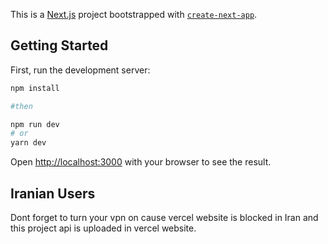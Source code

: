 This is a [Next.js](https://nextjs.org/) project bootstrapped with [`create-next-app`](https://github.com/vercel/next.js/tree/canary/packages/create-next-app).

## Getting Started

First, run the development server:

```bash
npm install

#then

npm run dev
# or
yarn dev
```

Open [http://localhost:3000](http://localhost:3000) with your browser to see the result.



## Iranian Users
Dont forget to turn your vpn on cause vercel website is blocked in Iran and this project api is uploaded in vercel website.

